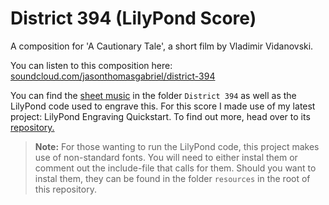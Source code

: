 # District 394 (LilyPond Score)

 A composition for 'A Cautionary Tale', a short film by Vladimir Vidanovski.

 You can listen to this composition here: [soundcloud.com/jasonthomasgabriel/district-394](https://soundcloud.com/jasonthomasgabriel/district-394)

 You can find the [sheet music](https://github.com/jasonthomasgabriel/District-394--LilyPond-Score-/blob/main/District%20394/district-394.pdf) in the folder `District 394` as well as the LilyPond code used to engrave this. For this score I made use of my latest project: LilyPond Engraving Quickstart. To find out more, head over to its [repository.](https://github.com/jasonthomasgabriel/LilyPond-Engraving-Quickstart)

> **Note:** For those wanting to run the LilyPond code, this project makes use of non-standard fonts. You will need to either instal them or comment out the include-file that calls for them. Should you want to instal them, they can be found in the folder `resources` in the root of this repository.
